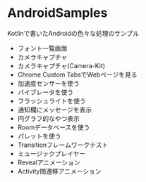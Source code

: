 # AndroidSamples
Kotlinで書いたAndroidの色々な処理のサンプル


- フォント一覧画面
- カメラキャプチャ
- カメラキャプチャ(Camera-Kit)
- Chrome Custom TabsでWebページを見る
- 加速度センサーを使う
- バイブレータを使う
- フラッシュライトを使う
- 通知欄にメッセージを表示
- 円グラフ的なやつ表示
- Roomデータベースを使う
- パレットを使う
- Transitionフレームワークテスト
- ミュージックプレイヤー
- Revealアニメーション
- Activity間遷移アニメーション